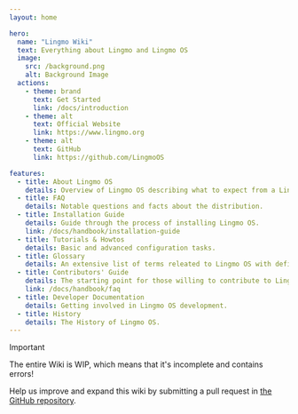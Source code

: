 ```yaml
---
layout: home

hero:
  name: "Lingmo Wiki"
  text: Everything about Lingmo and Lingmo OS
  image:
    src: /background.png
    alt: Background Image
  actions:
    - theme: brand
      text: Get Started
      link: /docs/introduction
    - theme: alt
      text: Official Website
      link: https://www.lingmo.org
    - theme: alt
      text: GitHub
      link: https://github.com/LingmoOS

features:
  - title: About Lingmo OS
    details: Overview of Lingmo OS describing what to expect from a Lingmo OS system.
  - title: FAQ
    details: Notable questions and facts about the distribution.
  - title: Installation Guide
    details: Guide through the process of installing Lingmo OS.
    link: /docs/handbook/installation-guide
  - title: Tutorials & Howtos
    details: Basic and advanced configuration tasks.
  - title: Glossary
    details: An extensive list of terms releated to Lingmo OS with definitions and explanations.
  - title: Contributors' Guide
    details: The starting point for those willing to contribute to Lingmo OS.
    link: /docs/handbook/faq
  - title: Developer Documentation
    details: Getting involved in Lingmo OS development.
  - title: History
    details: The History of Lingmo OS.
---
```

> [!IMPORTANT]
> The entire Wiki is WIP, which means that it's incomplete and contains errors!
>
> Help us improve and expand this wiki by submitting a pull request in [the GitHub repository](https://github.com/LingmoOS/lingmo-wiki).
